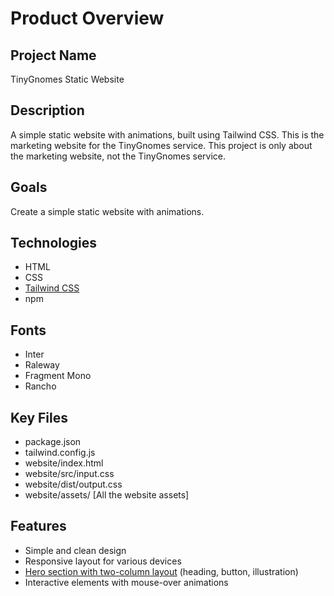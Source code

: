 # Product Overview

## Project Name

TinyGnomes Static Website

## Description

A simple static website with animations, built using Tailwind CSS. This is the marketing website for the TinyGnomes service. This project is only about the marketing website, not the TinyGnomes service.

## Goals

Create a simple static website with animations.

## Technologies

*   HTML
*   CSS
*   [Tailwind CSS](../patterns/utility-first-css.md)
*   npm

## Fonts

*   Inter
*   Raleway
*   Fragment Mono
*   Rancho

## Key Files

*   package.json
*   tailwind.config.js
*   website/index.html
*   website/src/input.css
*   website/dist/output.css
*   website/assets/   [All the website assets]

## Features

*   Simple and clean design
*   Responsive layout for various devices
*   [Hero section with two-column layout](../decisions/002-adopt-two-column-hero-layout.md) (heading, button, illustration)
*   Interactive elements with mouse-over animations